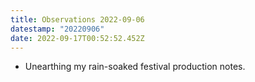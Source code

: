```yaml
---
title: Observations 2022-09-06
datestamp: "20220906"
date: 2022-09-17T00:52:52.452Z
---
```

- Unearthing my rain-soaked festival production notes.